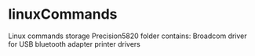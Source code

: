 # linuxCommands
Linux commands storage
Precision5820 folder contains:
    Broadcom driver for USB bluetooth adapter
    printer drivers
